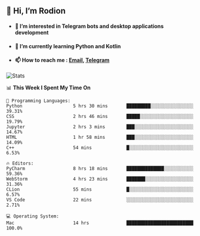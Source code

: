 ## 👋 Hi, I’m Rodion
- #### 👀 I’m interested in Telegram bots and desktop applications development
- #### 🌱 I’m currently learning Python and Kotlin
- #### 📫 How to reach me : [Email](mailto:me@lavn.ml), [Telegram](https://t.me/fast_geek)

![Stats](https://github-readme-stats.vercel.app/api?username=rodion-gudz&show_icons=true&theme=github_dark&hide_border=true&hide=issues&count_private=true&layout=compact)


<!--START_SECTION:waka-->
📊 **This Week I Spent My Time On** 

```text
💬 Programming Languages: 
Python                   5 hrs 30 mins       █████████░░░░░░░░░░░░░░░░   39.31% 
CSS                      2 hrs 46 mins       █████░░░░░░░░░░░░░░░░░░░░   19.79% 
Jupyter                  2 hrs 3 mins        ███░░░░░░░░░░░░░░░░░░░░░░   14.67% 
HTML                     1 hr 58 mins        ███░░░░░░░░░░░░░░░░░░░░░░   14.09% 
C++                      54 mins             █░░░░░░░░░░░░░░░░░░░░░░░░   6.53%

🔥 Editors: 
PyCharm                  8 hrs 18 mins       ██████████████░░░░░░░░░░░   59.36% 
WebStorm                 4 hrs 23 mins       ███████░░░░░░░░░░░░░░░░░░   31.36% 
CLion                    55 mins             █░░░░░░░░░░░░░░░░░░░░░░░░   6.57% 
VS Code                  22 mins             ░░░░░░░░░░░░░░░░░░░░░░░░░   2.71%

💻 Operating System: 
Mac                      14 hrs              █████████████████████████   100.0%

```


<!--END_SECTION:waka-->
